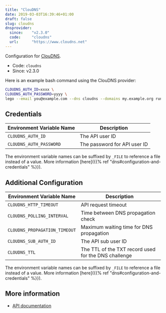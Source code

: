 ```yaml
---
title: "ClouDNS"
date: 2019-03-03T16:39:46+01:00
draft: false
slug: cloudns
dnsprovider:
  since:    "v2.3.0"
  code:     "cloudns"
  url:      "https://www.cloudns.net"
---
```


<!-- THIS DOCUMENTATION IS AUTO-GENERATED. PLEASE DO NOT EDIT. -->
<!-- providers/dns/cloudns/cloudns.toml -->
<!-- THIS DOCUMENTATION IS AUTO-GENERATED. PLEASE DO NOT EDIT. -->


Configuration for [ClouDNS](https://www.cloudns.net).


<!--more-->

- Code: `cloudns`
- Since: v2.3.0


Here is an example bash command using the ClouDNS provider:

```bash
CLOUDNS_AUTH_ID=xxxx \
CLOUDNS_AUTH_PASSWORD=yyyy \
lego --email you@example.com --dns cloudns --domains my.example.org run
```




## Credentials

| Environment Variable Name | Description |
|-----------------------|-------------|
| `CLOUDNS_AUTH_ID` | The API user ID |
| `CLOUDNS_AUTH_PASSWORD` | The password for API user ID |

The environment variable names can be suffixed by `_FILE` to reference a file instead of a value.
More information [here]({{% ref "dns#configuration-and-credentials" %}}).


## Additional Configuration

| Environment Variable Name | Description |
|--------------------------------|-------------|
| `CLOUDNS_HTTP_TIMEOUT` | API request timeout |
| `CLOUDNS_POLLING_INTERVAL` | Time between DNS propagation check |
| `CLOUDNS_PROPAGATION_TIMEOUT` | Maximum waiting time for DNS propagation |
| `CLOUDNS_SUB_AUTH_ID` | The API sub user ID |
| `CLOUDNS_TTL` | The TTL of the TXT record used for the DNS challenge |

The environment variable names can be suffixed by `_FILE` to reference a file instead of a value.
More information [here]({{% ref "dns#configuration-and-credentials" %}}).




## More information

- [API documentation](https://www.cloudns.net/wiki/article/42/)

<!-- THIS DOCUMENTATION IS AUTO-GENERATED. PLEASE DO NOT EDIT. -->
<!-- providers/dns/cloudns/cloudns.toml -->
<!-- THIS DOCUMENTATION IS AUTO-GENERATED. PLEASE DO NOT EDIT. -->
